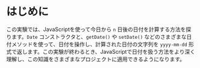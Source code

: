 # はじめに

この実験では、JavaScriptを使って今日から `n` 日後の日付を計算する方法を探ります。`Date` コンストラクタと、`getDate()` や `setDate()` などのさまざまな日付メソッドを使って、日付を操作し、計算された日付の文字列を `yyyy-mm-dd` 形式で返します。この実験が終わるとき、JavaScriptで日付を扱う方法をより深く理解し、この知識をさまざまなプロジェクトに適用できるようになります。
